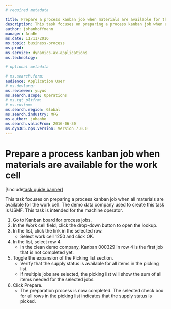 ```yaml
--- 
# required metadata 
 
title: Prepare a process kanban job when materials are available for the work cell
description: This task focuses on preparing a process kanban job when all materials are available for the work cell. 
author: johanhoffmann
manager: AnnBe 
ms.date: 11/11/2016
ms.topic: business-process 
ms.prod:  
ms.service: dynamics-ax-applications 
ms.technology:  
 
# optional metadata 
 
# ms.search.form:   
audience: Application User 
# ms.devlang:  
ms.reviewer: yuyus
ms.search.scope: Operations 
# ms.tgt_pltfrm:  
# ms.custom:  
ms.search.region: Global
ms.search.industry: MFG
ms.author: johanho
ms.search.validFrom: 2016-06-30 
ms.dyn365.ops.version: Version 7.0.0 
---
```

# Prepare a process kanban job when materials are available for the work cell

[!include[task guide banner](../../includes/task-guide-banner.md)]

This task focuses on preparing a process kanban job when all materials are available for the work cell. The demo data company used to create this task is USMF. This task is intended for the machine operator.

1. Go to Kanban board for process jobs.
2. In the Work cell field, click the drop-down button to open the lookup.
3. In the list, click the link in the selected row.
    * Select work cell 1250 and click OK.  
4. In the list, select row 4.
    * In the clean demo company, Kanban 000329 in row 4 is the first job that is not completed yet.  
5. Toggle the expansion of the Picking list section.
    * Verify that the supply status is available for all items in the picking list.  
    * If multiple jobs are selected, the picking list will show the sum of all items needed for the selected jobs.  
6. Click Prepare.
    * The preparation process is now completed. The selected check box for all rows in the picking list indicates that the supply status is picked.  

